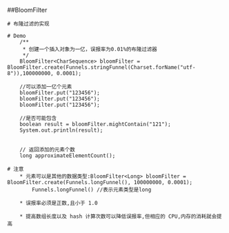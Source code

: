 ##BloomFilter					

	# 布隆过滤的实现

	# Demo
		/**
         * 创建一个插入对象为一亿，误报率为0.01%的布隆过滤器
         */
		BloomFilter<CharSequence> bloomFilter = BloomFilter.create(Funnels.stringFunnel(Charset.forName("utf-8")),100000000, 0.0001);
		
		//可以添加一亿个元素
		bloomFilter.put("123456");
		bloomFilter.put("123456");
		bloomFilter.put("123456");
		
		//是否可能包含
		boolean result = bloomFilter.mightContain("121");
		System.out.println(result);
		

		// 返回添加的元素个数
		long approximateElementCount();

	# 注意
		* 元素可以是其他的数据类型:BloomFilter<Long> bloomFilter = BloomFilter.create(Funnels.longFunnel(), 100000000, 0.0001);
			Funnels.longFunnel() //表示元素类型是long
		
		* 误报率必须是正数,且小于 1.0
		
		* 提高数组长度以及 hash 计算次数可以降低误报率,但相应的 CPU,内存的消耗就会提高
		